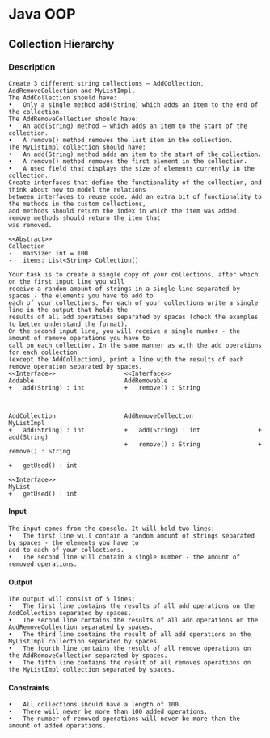 # Java OOP

## Collection Hierarchy

### Description
    Create 3 different string collections – AddCollection, AddRemoveCollection and MyListImpl. 
    The AddCollection should have: 
    •	Only a single method add(String) which adds an item to the end of the collection. 
    The AddRemoveCollection should have: 
    •	An add(String) method – which adds an item to the start of the collection. 
    •	A remove() method removes the last item in the collection. 
    The MyListImpl collection should have: 
    •	An add(String) method adds an item to the start of the collection. 
    •	A remove() method removes the first element in the collection. 
    •	A used field that displays the size of elements currently in the collection. 
    Create interfaces that define the functionality of the collection, and think about how to model the relations
    between interfaces to reuse code. Add an extra bit of functionality to the methods in the custom collections,
    add methods should return the index in which the item was added, remove methods should return the item that 
    was removed. 

    <<Abstract>> 
    Collection 
    -	maxSize: int = 100 
    -	items: List<String> Collection() 

    Your task is to create a single copy of your collections, after which on the first input line you will 
    receive a random amount of strings in a single line separated by spaces - the elements you have to add to 
    each of your collections. For each of your collections write a single line in the output that holds the 
    results of all add operations separated by spaces (check the examples to better understand the format). 
    On the second input line, you will receive a single number - the amount of remove operations you have to 
    call on each collection. In the same manner as with the add operations for each collection 
    (except the AddCollection), print a line with the results of each remove operation separated by spaces. 
    <<Interface>>                   <<Interface>>
    Addable                         AddRemovable
    +	add(String) : int           +	remove() : String 



    AddCollection                   AddRemoveCollection                 MyListImpl
    +	add(String) : int           +	add(String) : int                +	add(String)
                                    +	remove() : String                +	remove() : String 
                                                                            +	getUsed() : int 

    <<Interface>> 
    MyList 
    +	getUsed() : int 

#### Input 
    The input comes from the console. It will hold two lines: 
    •	The first line will contain a random amount of strings separated by spaces - the elements you have to 
    add to each of your collections. 
    •	The second line will contain a single number - the amount of removed operations. 
#### Output 
    The output will consist of 5 lines: 
    •	The first line contains the results of all add operations on the AddCollection separated by spaces. 
    •	The second line contains the results of all add operations on the AddRemoveCollection separated by spaces.
    •	The third line contains the result of all add operations on the MyListImpl collection separated by spaces.
    •	The fourth line contains the result of all remove operations on the AddRemoveCollection separated by spaces. 
    •	The fifth line contains the result of all removes operations on the MyListImpl collection separated by spaces. 

#### Constraints 
    •	All collections should have a length of 100. 
    •	There will never be more than 100 added operations. 
    •	The number of removed operations will never be more than the amount of added operations.